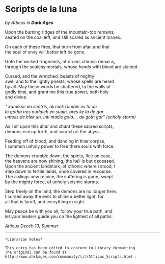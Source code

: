 # Scripts de la luna

_by Atticus in **Dark Ages**_

Upon the burning ridges of the mountain-top remains,  
seated on the coal left, and still scared as ancient manes..  

On each of these fires, that burn from afar, and that  
the soul of envy will better left be gone.

Unto the wicked fragments, of druids cthonic remains,  
through the souless mortals, whose hands with blood are stained.  

Cursed, and the wretched, beasts of mighty  
awe, and to the lightly priests, whose spells are heard  
by all. May these words be shattered, to the walls of  
godly time, and grant me this true power, both holy  
and divine.  

_" kama se du sentris, ali mak rumain es tu de  
lo gotha tres nudaich en suain, bres ke la de gar  
untolis de blek un, inti madis gala.... ae goth gar" (unholy storm)_  

As I sit upon this altar and chant these sacred scripts,  
demons rise up forth, and scratch at the abyss.   

Feeding off of blood, and dancing in thier corpse,  
I summon unholy power to free there souls with force.

The demons crumble down, the spirits, flee on ease,  
the heavens are now shining, the hell is but deceased.  
Upon the ancient landmark, of cthonic where i stood, I  
step down to fertile lands, once covered in recourse.  
The aislings now rejoice, the suffering is gone, swept  
by the mighty force, of unholy seismic storms.

Step freely on the land, the demons are no longer here.  
I cursed away the evils to shine a better light, for  
all that is faroff, and everything in sight.

May peace be with you all, follow your true path, and  
let your leaders guide you on the lightest of all paths.  
  
_Atticus_
_Deoch 13, Summer_

***

```
*Librarian Notes*

This entry has been edited to conform to Library formatting.
The original can be found at http://www.darkages.com/community/lit/Atticus_Scripts.html .
```

